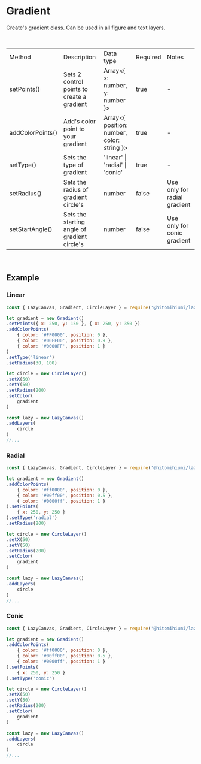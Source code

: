 # Gradient

Create's gradient class. Can be used in all figure and text layers.

<br>

<table>
    <tr>
        <td>Method</td>
        <td>Description</td>
        <td>Data type</td>
        <td>Required</td>
        <td>Notes</td>
    </tr>
    <tr>
        <td>setPoints()</td>
        <td>Sets 2 control points to create a gradient</td>
        <td>Array<{ x: number, y: number }></td>
        <td>true</td>
        <td>-</td>
    </tr>
    <tr>
        <td>addColorPoints()</td>
        <td>Add's color point to your gradient</td>
        <td>Array<{ position: number, color: string }></td>
        <td>true</td>
        <td>-</td>
    </tr>
    <tr>
        <td>setType()</td>
        <td>Sets the type of gradient</td>
        <td>'linear' | 'radial' | 'conic'</td>
        <td>true</td>
        <td>-</td>
    </tr>
    <tr>
        <td>setRadius()</td>
        <td>Sets the radius of gradient circle's</td>
        <td>number</td>
        <td>false</td>
        <td>Use only for radial gradient</td>
    </tr>
    <tr>
        <td>setStartAngle()</td>
        <td>Sets the starting angle of gradient circle's</td>
        <td>number</td>
        <td>false</td>
        <td>Use only for conic gradient</td>
    </tr>
</table>

<br>

## Example

### Linear
```js
const { LazyCanvas, Gradient, CircleLayer } = require('@hitomihiumi/lazy-canvas')

let gradient = new Gradient()
.setPoints({ x: 250, y: 150 }, { x: 250, y: 350 })
.addColorPoints(
    { color: '#FF0000', position: 0 },
    { color: '#00FF00', position: 0.9 },
    { color: '#0000FF', position: 1 }
)
.setType('linear')
.setRadius(30, 100)

let circle = new CircleLayer()
.setX(50)
.setY(50)
.setRadius(200)
.setColor(
    gradient
)

const lazy = new LazyCanvas()
.addLayers(
    circle
)
//...
```

### Radial
```js
const { LazyCanvas, Gradient, CircleLayer } = require('@hitomihiumi/lazy-canvas')

let gradient = new Gradient()
.addColorPoints(
    { color: '#ff0000', position: 0 },
    { color: '#00ff00', position: 0.5 },
    { color: '#0000ff', position: 1 }
).setPoints(
    { x: 250, y: 250 }
).setType('radial')
.setRadius(200)

let circle = new CircleLayer()
.setX(50)
.setY(50)
.setRadius(200)
.setColor(
    gradient
)

const lazy = new LazyCanvas()
.addLayers(
    circle
)
//...
```

### Conic
```js
const { LazyCanvas, Gradient, CircleLayer } = require('@hitomihiumi/lazy-canvas')

let gradient = new Gradient()
.addColorPoints(
    { color: '#ff0000', position: 0 },
    { color: '#00ff00', position: 0.5 },
    { color: '#0000ff', position: 1 }
).setPoints(
    { x: 250, y: 250 }
).setType('conic')

let circle = new CircleLayer()
.setX(50)
.setY(50)
.setRadius(200)
.setColor(
    gradient
)

const lazy = new LazyCanvas()
.addLayers(
    circle
)
//...
```